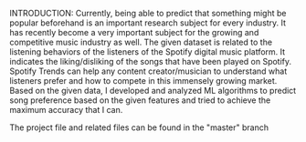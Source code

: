 INTRODUCTION:
Currently, being able to predict that something might be popular beforehand is an important research subject for every industry. 
It has recently become a very important subject for the growing and competitive music industry as well. The given dataset is related to the
listening behaviors of the listeners of the Spotify digital music platform. It indicates the liking/disliking of the songs that have been played
on Spotify. Spotify Trends can help any content creator/musician to understand what listeners prefer and how to compete in this immensely growing
market. Based on the given data, I developed and analyzed ML algorithms to predict song preference based on the given features and tried to
achieve the maximum accuracy that I can.

The project file and related files can be found in the "master" branch
